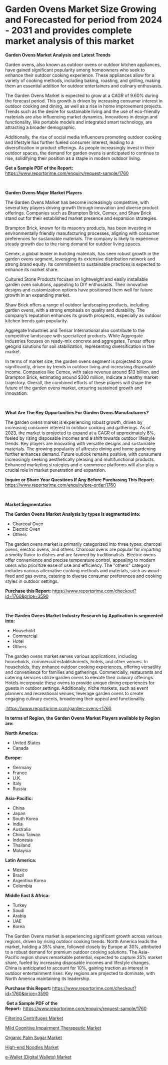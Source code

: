 <p><h1>Garden Ovens Market Size Growing and Forecasted for period from 2024 - 2031 and provides complete market analysis of this market</h1></p><p><strong>Garden Ovens Market Analysis and Latest Trends</strong></p>
<p><p>Garden ovens, also known as outdoor ovens or outdoor kitchen appliances, have gained significant popularity among homeowners who seek to enhance their outdoor cooking experience. These appliances allow for a variety of cooking methods, including baking, roasting, and grilling, making them an essential addition for outdoor entertainers and culinary enthusiasts. </p><p>The Garden Ovens Market is expected to grow at a CAGR of 9.60% during the forecast period. This growth is driven by increasing consumer interest in outdoor cooking and dining, as well as a rise in home improvement projects. Trends such as the desire for sustainable living and the use of eco-friendly materials are also influencing market dynamics. Innovations in design and functionality, like portable models and integrated smart technology, are attracting a broader demographic. </p><p>Additionally, the rise of social media influencers promoting outdoor cooking and lifestyle has further fueled consumer interest, leading to a diversification in product offerings. As people increasingly invest in their outdoor spaces, the demand for garden ovens is anticipated to continue to rise, solidifying their position as a staple in modern outdoor living.</p></p>
<p><strong>Get a Sample PDF of the Report:&nbsp;</strong> <a href="https://www.reportprime.com/enquiry/request-sample/1760">https://www.reportprime.com/enquiry/request-sample/1760</a></p>
<p>&nbsp;</p>
<p><strong>Garden Ovens Major Market Players</strong></p>
<p><p>The Garden Ovens Market has become increasingly competitive, with several key players driving growth through innovation and diverse product offerings. Companies such as Brampton Brick, Cemex, and Shaw Brick stand out for their established market presence and expansion strategies.</p><p>Brampton Brick, known for its masonry products, has been investing in environmentally friendly manufacturing processes, aligning with consumer preferences for sustainable materials. The company is likely to experience steady growth due to the rising demand for outdoor living spaces.</p><p>Cemex, a global leader in building materials, has seen robust growth in the garden ovens segment, leveraging its extensive distribution network and strong brand equity. Its commitment to sustainable practices is expected to enhance its market share.</p><p>Cultured Stone Products focuses on lightweight and easily installable garden oven solutions, appealing to DIY enthusiasts. Their innovative designs and customization options have positioned them well for future growth in an expanding market.</p><p>Shaw Brick offers a range of outdoor landscaping products, including garden ovens, with a strong emphasis on quality and durability. The company’s reputation enhances its growth prospects, especially as outdoor kitchen trends gain popularity.</p><p>Aggregate Industries and Tensar International also contribute to the competitive landscape with specialized products. While Aggregate Industries focuses on ready-mix concrete and aggregates, Tensar offers geogrid solutions for soil stabilization, representing diversification in the market.</p><p>In terms of market size, the garden ovens segment is projected to grow significantly, driven by trends in outdoor living and increasing disposable income. Companies like Cemex, with sales revenue around $13 billion, and Brampton Brick, estimating around $300 million, indicate a healthy market trajectory. Overall, the combined efforts of these players will shape the future of the garden ovens market, ensuring sustained growth and innovation.</p></p>
<p>&nbsp;</p>
<p><strong>What Are The Key Opportunities For Garden Ovens Manufacturers?</strong></p>
<p><p>The garden ovens market is experiencing robust growth, driven by increasing consumer interest in outdoor cooking and gatherings. As of 2023, the market is projected to expand at a CAGR of approximately 8%, fueled by rising disposable incomes and a shift towards outdoor lifestyle trends. Key players are innovating with versatile designs and sustainable materials. The growing popularity of alfresco dining and home gardening further enhances demand. Future outlook remains positive, with consumers increasingly seeking aesthetically pleasing and multifunctional products. Enhanced marketing strategies and e-commerce platforms will also play a crucial role in market penetration and expansion.</p></p>
<p><strong>Inquire or Share Your Questions If Any Before Purchasing This Report:</strong> <a href="https://www.reportprime.com/enquiry/pre-order/1760">https://www.reportprime.com/enquiry/pre-order/1760</a></p>
<p>&nbsp;</p>
<p><strong>Market Segmentation</strong></p>
<p><strong>The Garden Ovens Market Analysis by types is segmented into:</strong></p>
<p><ul><li>Charcoal Oven</li><li>Electric Oven</li><li>Others</li></ul></p>
<p><p>The garden ovens market is primarily categorized into three types: charcoal ovens, electric ovens, and others. Charcoal ovens are popular for imparting a smoky flavor to dishes and are favored by traditionalists. Electric ovens offer convenience and precise temperature control, appealing to modern users who prioritize ease of use and efficiency. The "others" category includes various alternative cooking methods and materials, such as wood-fired and gas ovens, catering to diverse consumer preferences and cooking styles in outdoor settings.</p></p>
<p><strong>Purchase this Report:&nbsp;</strong><a href="https://www.reportprime.com/checkout?id=1760&price=3590">https://www.reportprime.com/checkout?id=1760&price=3590</a></p>
<p>&nbsp;</p>
<p><strong>The Garden Ovens Market Industry Research by Application is segmented into:</strong></p>
<p><ul><li>Household</li><li>Commercial</li><li>Hotel</li><li>Others</li></ul></p>
<p><p>The garden ovens market serves various applications, including households, commercial establishments, hotels, and other venues. In households, they enhance outdoor cooking experiences, offering versatility and convenience for families and gatherings. Commercially, restaurants and catering services utilize garden ovens to elevate their culinary offerings. Hotels incorporate these ovens to provide unique dining experiences for guests in outdoor settings. Additionally, niche markets, such as event planners and recreational venues, leverage garden ovens to create engaging culinary events, broadening their appeal and functionality.</p></p>
<p><a href="https://www.reportprime.com/garden-ovens-r1760">&nbsp;https://www.reportprime.com/garden-ovens-r1760</a></p>
<p><strong>In terms of Region, the Garden Ovens Market Players available by Region are:</strong></p>
<p>
    <p> <strong> North America: </strong>
        <ul>
            <li>United States</li>
            <li>Canada</li>
        </ul>
        </p> 
    <p> <strong> Europe: </strong>
        <ul>
            <li>Germany</li>
            <li>France</li>
            <li>U.K.</li>
            <li>Italy</li>
            <li>Russia</li>
        </ul>
        </p> 
    <p> <strong> Asia-Pacific: </strong>
        <ul>
            <li>China</li>
            <li>Japan</li>
            <li>South Korea</li>
            <li>India</li>
            <li>Australia</li>
            <li>China Taiwan</li>
            <li>Indonesia</li>
            <li>Thailand</li>
            <li>Malaysia</li>
        </ul>
        </p> 
    <p> <strong> Latin America: </strong>
        <ul>
            <li>Mexico</li>
            <li>Brazil</li>
            <li>Argentina Korea</li>
            <li>Colombia</li>
        </ul>
        </p> 
    <p> <strong> Middle East & Africa: </strong>
        <ul>
            <li>Turkey</li>
            <li>Saudi</li>
            <li>Arabia</li>
            <li>UAE</li>
            <li>Korea</li>
        </ul>
    </p>
    </p>
<p><p>The Garden Ovens market is experiencing significant growth across various regions, driven by rising outdoor cooking trends. North America leads the market, holding a 35% share, followed closely by Europe at 30%, attributed to a robust demand for premium outdoor cooking solutions. The Asia-Pacific region shows remarkable potential, expected to capture 25% market share, fueled by increasing disposable incomes and lifestyle changes. China is anticipated to account for 10%, gaining traction as interest in outdoor entertainment rises. Key regions are projected to dominate, with North America maintaining its leadership.</p></p>
<p><strong>Purchase this Report: </strong><a href="https://www.reportprime.com/checkout?id=1760&price=3590">https://www.reportprime.com/checkout?id=1760&price=3590</a></p>
<p>&nbsp;<strong>Get a Sample PDF of the Report:&nbsp;&nbsp;</strong><a href="https://www.reportprime.com/enquiry/request-sample/1760">https://www.reportprime.com/enquiry/request-sample/1760</a></p>
<p><strong></strong></p>
<p><p><a href="https://issuu.com/reportprime-2/docs/filtering-centrifuges-market-size-2_150ad0bddf9f2f">Filtering Centrifuges Market</a></p><p><a href="https://issuu.com/reportprime-2/docs/mild-cognitive-impairment-therapeut_65cdf29e076485">Mild Cognitive Impairment Therapeutic Market</a></p><p><a href="https://www.linkedin.com/pulse/what-growth-opportunities-challenges-organic-palm-sugar-market-dk1if?trackingId=j1fPefUZQcuXx1LWgBg2aQ%3D%3D">Organic Palm Sugar Market</a></p><p><a href="https://medium.com/@mdalsohelmia44/high-end-noodles-market-trends-and-strategic-market-insights-2024-2031-562ba55e2711">High-end Noodles Market</a></p><p><a href="https://medium.com/@colin.arnold9078/e-wallet-digital-wallets-market-industry-trends-and-forecast-for-period-from-2024-to-2031-541c3e402394">e-Wallet (Digital Wallets) Market</a></p></p>